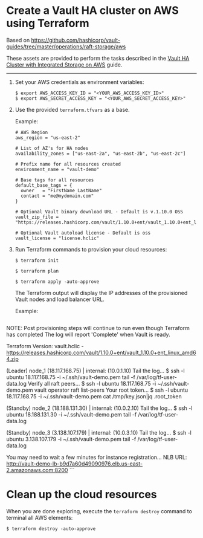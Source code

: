 # Create a Vault HA cluster on AWS using Terraform

Based on https://github.com/hashicorp/vault-guides/tree/master/operations/raft-storage/aws

These assets are provided to perform the tasks described in the [Vault HA Cluster with Integrated Storage on AWS](https://learn.hashicorp.com/vault/operations/raft-storage-aws) guide.

---

1.  Set your AWS credentials as environment variables:

    ```plaintext
    $ export AWS_ACCESS_KEY_ID = "<YOUR_AWS_ACCESS_KEY_ID>"
    $ export AWS_SECRET_ACCESS_KEY = "<YOUR_AWS_SECRET_ACCESS_KEY>"
    ```

1.  Use the provided `terraform.tfvars` as a base.

    Example:

    ```shell
    # AWS Region
    aws_region = "us-east-2"

    # List of AZ's for HA nodes
    availability_zones = ["us-east-2a", "us-east-2b", "us-east-2c"]
    
    # Prefix name for all resources created
    environment_name = "vault-demo"
    
    # Base tags for all resources
    default_base_tags = {
      owner   = "FirstName LastName"
      contact = "me@mydomain.com"
    }
    
    # Optional Vault binary download URL - Default is v.1.10.0 OSS
    vault_zip_file = "https://releases.hashicorp.com/vault/1.10.0+ent/vault_1.10.0+ent_linux_amd64.zip"
    
    # Optional Vault autoload license - Default is oss
    vault_license = "license.hclic"
    ```

1.  Run Terraform commands to provision your cloud resources:

    ```plaintext
    $ terraform init

    $ terraform plan

    $ terraform apply -auto-approve
    ```

    The Terraform output will display the IP addresses of the provisioned Vault nodes and load balancer URL.

    Example:

    ```plaintext
  NOTE: Post provisioning steps will continue to run even though Terraform has completed
        The log will report 'Complete' when Vault is ready.

  Terraform Version: vault.hclic - https://releases.hashicorp.com/vault/1.10.0+ent/vault_1.10.0+ent_linux_amd64.zip

  (Leader) node_1 (18.117.168.75) | internal: (10.0.1.10)
    Tail the log...
      $ ssh -l ubuntu 18.117.168.75 -i ~/.ssh/vault-demo.pem tail -f /var/log/tf-user-data.log
    Verify all raft peers...
      $ ssh -l ubuntu 18.117.168.75 -i ~/.ssh/vault-demo.pem vault operator raft list-peers
    Your root token...
      $ ssh -l ubuntu 18.117.168.75 -i ~/.ssh/vault-demo.pem cat /tmp/key.json|jq .root_token

  (Standby) node_2 (18.188.131.30) | internal: (10.0.2.10)
    Tail the log...
      $ ssh -l ubuntu 18.188.131.30 -i ~/.ssh/vault-demo.pem tail -f /var/log/tf-user-data.log

  (Standby) node_3 (3.138.107.179) | internal: (10.0.3.10)
    Tail the log...
      $ ssh -l ubuntu 3.138.107.179 -i ~/.ssh/vault-demo.pem tail -f /var/log/tf-user-data.log

  You may need to wait a few minutes for instance registration...
    NLB URL: http://vault-demo-lb-b9d7a60d49090976.elb.us-east-2.amazonaws.com:8200
    ```

# Clean up the cloud resources

When you are done exploring, execute the `terraform destroy` command to terminal all AWS elements:

```plaintext
$ terraform destroy -auto-approve
```